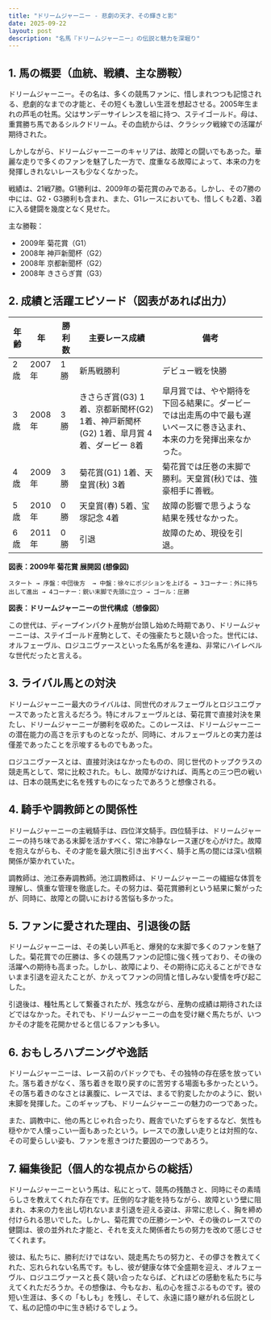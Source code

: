 ```yaml
---
title: "ドリームジャーニー - 悲劇の天才、その輝きと影"
date: 2025-09-22
layout: post
description: "名馬『ドリームジャーニー』の伝説と魅力を深堀り"
---
```


## 1. 馬の概要（血統、戦績、主な勝鞍）

ドリームジャーニー。その名は、多くの競馬ファンに、惜しまれつつも記憶される、悲劇的なまでの才能と、その短くも激しい生涯を想起させる。2005年生まれの芦毛の牡馬。父はサンデーサイレンスを祖に持つ、ステイゴールド。母は、重賞勝ち馬であるシルクドリーム。その血統からは、クラシック戦線での活躍が期待された。

しかしながら、ドリームジャーニーのキャリアは、故障との闘いでもあった。華麗な走りで多くのファンを魅了した一方で、度重なる故障によって、本来の力を発揮しきれないレースも少なくなかった。

戦績は、21戦7勝。G1勝利は、2009年の菊花賞のみである。しかし、その7勝の中には、G2・G3勝利も含まれ、また、G1レースにおいても、惜しくも2着、3着に入る健闘を幾度となく見せた。

主な勝鞍：

* 2009年 菊花賞（G1）
* 2008年 神戸新聞杯（G2）
* 2008年 京都新聞杯（G2）
* 2008年 きさらぎ賞（G3）


## 2. 成績と活躍エピソード（図表があれば出力）


| 年齢 | 年 | 勝利数 | 主要レース成績 | 備考 |
|---|---|---|---|---|
| 2歳 | 2007年 | 1勝 | 新馬戦勝利 |  デビュー戦を快勝 |
| 3歳 | 2008年 | 3勝 | きさらぎ賞(G3) 1着、京都新聞杯(G2) 1着、神戸新聞杯(G2) 1着、皐月賞 4着、ダービー 8着 | 皐月賞では、やや期待を下回る結果に。ダービーでは出走馬の中で最も遅いペースに巻き込まれ、本来の力を発揮出来なかった。 |
| 4歳 | 2009年 | 3勝 | 菊花賞(G1) 1着、天皇賞(秋) 3着 | 菊花賞では圧巻の末脚で勝利。天皇賞(秋)では、強豪相手に善戦。 |
| 5歳 | 2010年 | 0勝 |  天皇賞(春) 5着、宝塚記念 4着 |  故障の影響で思うような結果を残せなかった。 |
| 6歳 | 2011年 | 0勝 |  引退 | 故障のため、現役を引退。 |

**図表：2009年 菊花賞 展開図 (想像図)**

```
スタート → 序盤：中団後方  → 中盤：徐々にポジションを上げる → 3コーナー：外に持ち出して進出 → 4コーナー：鋭い末脚で先頭に立つ → ゴール：圧勝
```

**図表：ドリームジャーニーの世代構成（想像図）**

この世代は、ディープインパクト産駒が台頭し始めた時期であり、ドリームジャーニーは、ステイゴールド産駒として、その強豪たちと競い合った。世代には、オルフェーヴル、ロジユニヴァースといった名馬が名を連ね、非常にハイレベルな世代だったと言える。


## 3. ライバル馬との対決

ドリームジャーニー最大のライバルは、同世代のオルフェーヴルとロジユニヴァースであったと言えるだろう。特にオルフェーヴルとは、菊花賞で直接対決を果たし、ドリームジャーニーが勝利を収めた。このレースは、ドリームジャーニーの潜在能力の高さを示すものとなったが、同時に、オルフェーヴルとの実力差は僅差であったことを示唆するものでもあった。

ロジユニヴァースとは、直接対決はなかったものの、同じ世代のトップクラスの競走馬として、常に比較された。もし、故障がなければ、両馬との三つ巴の戦いは、日本の競馬史に名を残すものになったであろうと想像される。


## 4. 騎手や調教師との関係性

ドリームジャーニーの主戦騎手は、四位洋文騎手。四位騎手は、ドリームジャーニーの持ち味である末脚を活かすべく、常に冷静なレース運びを心がけた。故障を抱えながらも、その才能を最大限に引き出すべく、騎手と馬の間には深い信頼関係が築かれていた。

調教師は、池江泰寿調教師。池江調教師は、ドリームジャーニーの繊細な体質を理解し、慎重な管理を徹底した。その努力は、菊花賞勝利という結果に繋がったが、同時に、故障との闘いにおける苦悩も多かった。


## 5. ファンに愛された理由、引退後の話

ドリームジャーニーは、その美しい芦毛と、爆発的な末脚で多くのファンを魅了した。菊花賞での圧勝は、多くの競馬ファンの記憶に強く残っており、その後の活躍への期待も高まった。しかし、故障により、その期待に応えることができないまま引退を迎えたことが、かえってファンの同情と惜しみない愛情を呼び起こした。

引退後は、種牡馬として繋養されたが、残念ながら、産駒の成績は期待されたほどではなかった。それでも、ドリームジャーニーの血を受け継ぐ馬たちが、いつかその才能を花開かせると信じるファンも多い。


## 6. おもしろハプニングや逸話

ドリームジャーニーは、レース前のパドックでも、その独特の存在感を放っていた。落ち着きがなく、落ち着きを取り戻すのに苦労する場面も多かったという。その落ち着きのなさとは裏腹に、レースでは、まるで豹変したかのように、鋭い末脚を発揮した。このギャップも、ドリームジャーニーの魅力の一つであった。

また、調教中に、他の馬とじゃれ合ったり、厩舎でいたずらをするなど、気性も穏やかで人懐っこい一面もあったという。レースでの激しい走りとは対照的な、その可愛らしい姿も、ファンを惹きつけた要因の一つであろう。


## 7. 編集後記（個人的な視点からの総括）

ドリームジャーニーという馬は、私にとって、競馬の残酷さと、同時にその素晴らしさを教えてくれた存在です。圧倒的な才能を持ちながら、故障という壁に阻まれ、本来の力を出し切れないまま引退を迎える姿は、非常に悲しく、胸を締め付けられる思いでした。しかし、菊花賞での圧勝シーンや、その後のレースでの健闘は、彼の並外れた才能と、それを支えた関係者たちの努力を改めて感じさせてくれます。

彼は、私たちに、勝利だけではない、競走馬たちの努力と、その儚さを教えてくれた、忘れられない名馬です。もし、彼が健康な体で全盛期を迎え、オルフェーヴル、ロジユニヴァースと長く競い合ったならば、どれほどの感動を私たちに与えてくれただろうか。その想像は、今もなお、私の心を揺さぶるものです。彼の短い生涯は、多くの「もしも」を残し、そして、永遠に語り継がれる伝説として、私の記憶の中に生き続けるでしょう。
